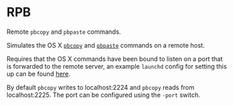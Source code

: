 # RPB

Remote `pbcopy` and `pbpaste` commands.

Simulates the OS X [`pbcopy`](https://developer.apple.com/library/mac/documentation/Darwin/Reference/ManPages/man1/pbcopy.1.html) and [`pbpaste`](https://developer.apple.com/library/mac/documentation/Darwin/Reference/ManPages/man1/pbpaste.1.html) commands on a remote host.

Requires that the OS X commands have been bound to listen on a port that is forwarded to the remote server, an example `launchd` config for setting this up can be found [here](https://gist.github.com/olivernn/e298c3a5c32f33c550cb).

By default `pbcopy` writes to localhost:2224 and `pbcopy` reads from localhost:2225. The port can be configured using the `-port` switch.
